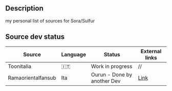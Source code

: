 ## Description
my personal list of sources for Sora/Sulfur

## Source dev status

| Source | Language | Status | External links |
|-----------|-----------|-----------|-----------|
| Toonitalia | 🇮🇹 | Work in progress  | //  |
| Ramaorientalfansub | Ita | Ourun - Done by another Dev  | [Link](https://github.com/xibrox/sora-movie-module/tree/main/ramaorientalfansub)  |
